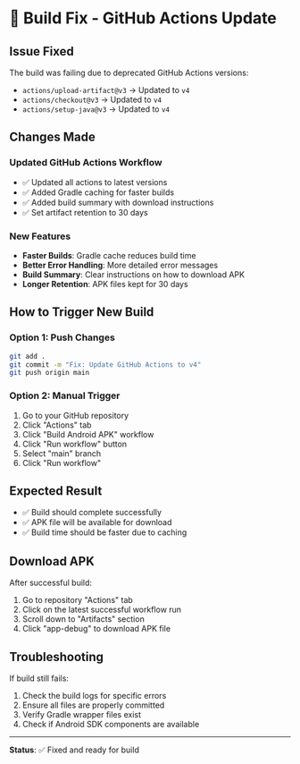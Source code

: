 # 🔧 Build Fix - GitHub Actions Update

## Issue Fixed
The build was failing due to deprecated GitHub Actions versions:
- `actions/upload-artifact@v3` → Updated to `v4`
- `actions/checkout@v3` → Updated to `v4`
- `actions/setup-java@v3` → Updated to `v4`

## Changes Made

### Updated GitHub Actions Workflow
- ✅ Updated all actions to latest versions
- ✅ Added Gradle caching for faster builds
- ✅ Added build summary with download instructions
- ✅ Set artifact retention to 30 days

### New Features
- **Faster Builds**: Gradle cache reduces build time
- **Better Error Handling**: More detailed error messages
- **Build Summary**: Clear instructions on how to download APK
- **Longer Retention**: APK files kept for 30 days

## How to Trigger New Build

### Option 1: Push Changes
```bash
git add .
git commit -m "Fix: Update GitHub Actions to v4"
git push origin main
```

### Option 2: Manual Trigger
1. Go to your GitHub repository
2. Click "Actions" tab
3. Click "Build Android APK" workflow
4. Click "Run workflow" button
5. Select "main" branch
6. Click "Run workflow"

## Expected Result
- ✅ Build should complete successfully
- ✅ APK file will be available for download
- ✅ Build time should be faster due to caching

## Download APK
After successful build:
1. Go to repository "Actions" tab
2. Click on the latest successful workflow run
3. Scroll down to "Artifacts" section
4. Click "app-debug" to download APK file

## Troubleshooting
If build still fails:
1. Check the build logs for specific errors
2. Ensure all files are properly committed
3. Verify Gradle wrapper files exist
4. Check if Android SDK components are available

---
**Status**: ✅ Fixed and ready for build 